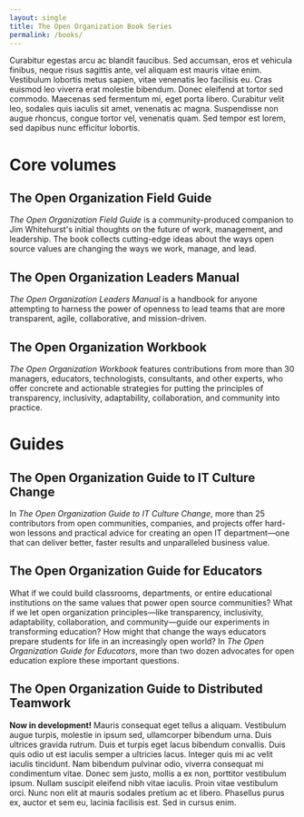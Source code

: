 ```yaml
---
layout: single
title: The Open Organization Book Series
permalink: /books/
---
```


 Curabitur egestas arcu ac blandit faucibus. Sed accumsan, eros et vehicula finibus, neque risus sagittis ante, vel aliquam est mauris vitae enim. Vestibulum lobortis metus sapien, vitae venenatis leo facilisis eu. Cras euismod leo viverra erat molestie bibendum. Donec eleifend at tortor sed commodo. Maecenas sed fermentum mi, eget porta libero. Curabitur velit leo, sodales quis iaculis sit amet, venenatis ac magna. Suspendisse non augue rhoncus, congue tortor vel, venenatis quam. Sed tempor est lorem, sed dapibus nunc efficitur lobortis.
 
# Core volumes

## The Open Organization Field Guide
*The Open Organization Field Guide* is a community-produced companion to Jim Whitehurst's initial thoughts on the future of work, management, and leadership. The book collects cutting-edge ideas about the ways open source values are changing the ways we work, manage, and lead.

## The Open Organization Leaders Manual
*The Open Organization Leaders Manual* is a handbook for anyone attempting to harness the power of openness to lead teams that are more transparent, agile, collaborative, and mission-driven.

## The Open Organization Workbook
*The Open Organization Workbook* features contributions from more than 30 managers, educators, technologists, consultants, and other experts, who offer concrete and actionable strategies for putting the principles of transparency, inclusivity, adaptability, collaboration, and community into practice.

# Guides

## The Open Organization Guide to IT Culture Change
In *The Open Organization Guide to IT Culture Change*, more than 25 contributors from open communities, companies, and projects offer hard-won lessons and practical advice for creating an open IT department—one that can deliver better, faster results and unparalleled business value.

## The Open Organization Guide for Educators
What if we could build classrooms, departments, or entire educational institutions on the same values that power open source communities? What if we let open organization principles—like transparency, inclusivity, adaptability, collaboration, and community—guide our experiments in transforming education? How might that change the ways educators prepare students for life in an increasingly open world? In *The Open Organization Guide for Educators*, more than two dozen advocates for open education explore these important questions.

## The Open Organization Guide to Distributed Teamwork
**Now in development!** Mauris consequat eget tellus a aliquam. Vestibulum augue turpis, molestie in ipsum sed, ullamcorper bibendum urna. Duis ultrices gravida rutrum. Duis et turpis eget lacus bibendum convallis. Duis quis odio ut est iaculis semper a ultricies lacus. Integer quis mi ac velit iaculis tincidunt. Nam bibendum pulvinar odio, viverra consequat mi condimentum vitae. Donec sem justo, mollis a ex non, porttitor vestibulum ipsum. Nullam suscipit eleifend nibh vitae iaculis. Proin vitae vestibulum orci. Nunc non elit at mauris sodales pretium ac et libero. Phasellus purus ex, auctor et sem eu, lacinia facilisis est. Sed in cursus enim.
